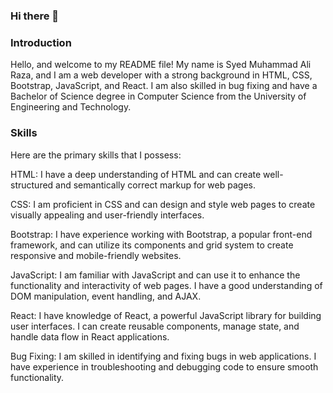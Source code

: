 ### Hi there 👋

### Introduction
Hello, and welcome to my README file! My name is Syed Muhammad Ali Raza, and I am a web developer with a strong background in HTML, CSS, Bootstrap, JavaScript, and React. I am also skilled in bug fixing and have a Bachelor of Science degree in Computer Science from the University of Engineering and Technology.

###  Skills
Here are the primary skills that I possess:

HTML: I have a deep understanding of HTML and can create well-structured and semantically correct markup for web pages.

CSS: I am proficient in CSS and can design and style web pages to create visually appealing and user-friendly interfaces.

Bootstrap: I have experience working with Bootstrap, a popular front-end framework, and can utilize its components and grid system to create responsive and mobile-friendly websites.

JavaScript: I am familiar with JavaScript and can use it to enhance the functionality and interactivity of web pages. I have a good understanding of DOM manipulation, event handling, and AJAX.

React: I have knowledge of React, a powerful JavaScript library for building user interfaces. I can create reusable components, manage state, and handle data flow in React applications.

Bug Fixing: I am skilled in identifying and fixing bugs in web applications. I have experience in troubleshooting and debugging code to ensure smooth functionality.
